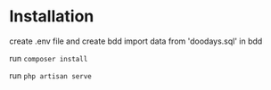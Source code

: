 # Installation

create .env file and create bdd
import data from 'doodays.sql' in bdd

run `composer install`

run `php artisan serve`
